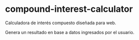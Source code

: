 # compound-interest-calculator
Calculadora de interés compuesto diseñada para web.

Genera un resultado en base a datos ingresados por el usuario.
